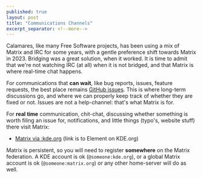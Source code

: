 ```yaml
---
published: true
layout: post
title: "Communications Channels"
excerpt_separator: <!--more-->
---
```


Calamares, like many Free Software projects, has been
using a mix of Matrix and IRC for some years, with
a gentle preference shift towards Matrix in 2023.
Bridging was a great solution, when it worked.
It is time to admit that we're not watching IRC
(at all) when it is not bridged, and that Matrix is where
real-time chat happens.

<!--more-->

For communications that **can wait**, like bug reports, issues,
feature requests, the best place remains [GitHub issues](https://github.com/calamares/calamares/issues).
This is where long-term discussions go, and where we can properly
keep track of whether they are fixed or not. Issues are not a help-channel:
that's what Matrix is for.

For **real time** communication, chit-chat, discussing whether something
is worth filing an issue for, notifications, and little things
(typo's, website stuff) there visit Matrix:

- [Matrix via :kde.org](https://webchat.kde.org/#/room/%23calamares:kde.org) (link is to Element on KDE.org)

Matrix is persistent, so you will need to register **somewhere** on
the Matrix federation. A KDE account is ok (`@someone:kde.org`), or a 
global Matrix account is ok (`@someone:matrix.org`) or any other home-server
will do as well.
